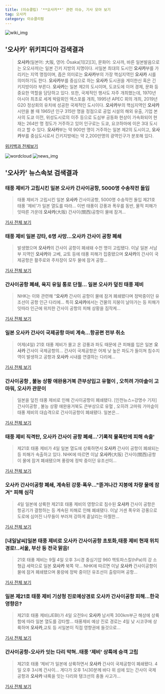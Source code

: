```yaml
---
title: (이슈클립) '**오사카**' 관련 이슈, 기사 모아 보기
tag: 오사카
category: 이슈클리핑
---
```

![wiki_img](https://user-images.githubusercontent.com/42597476/44503234-41136a80-a6d0-11e8-9071-6fc6418eafe4.png)
## **'**오사카**'** 위키피디아 검색결과
>**오사카**(일본어: 大阪, 영어: Ōsaka[1][2][3], 문화어: 오사까, 바른 일본발음으로는 오오사까)는 일본 긴키 지방의 지명이다. 서일본 최대의 도시인 **오사카**부를 가리키는 지역 명칭이며, 좁은 의미로는 **오사카**부의 가장 핵심지역인 **오사카** 시를 의미하기도 한다. **오사카**부를 중심으로 하는 **오사카** 도시권을 게이한신 혹은 긴키지방이라 부른다. **오사카**는 일본 제2의 도시이며, 도쿄도에 이어 경제, 문화 등 중요한 역할을 담당하고 있다. 또한, 국제적인 행사도 자주 개최했는데, 1970년 아시아 최초로 세계 박람회인 엑스포를 개최, 1995년 APEC 회의 개최, 2019년 G20 정상회의 유치에 성공한 국제적인 도시이다. **오사카**부의 핵심지역인 **오사카**시만을 볼 때 1965년 인구 315만 명을 정점으로 공업 시설의 해외 유출, 기업 본사의 도쿄 이전, 위성도시로의 이주 등으로 도심부 공동화 현상이 가속화되어 현재는 264만 명 정도가 거주하고 있어 인구로는 도쿄, 요코하마에 이은 3대 도시라고 할 수 있다. **오사카**부는 약 900만 명이 거주하는 일본 제2의 도시이고, **오사카**부를 중심도시로서 긴키지방에는 약 2,200만명의 광역인구가 분포해 있다.

<a href="https://ko.wikipedia.org/wiki/오사카" target="_blank">위키백과 전체보기</a>

![wordcloud](https://s3.ap-northeast-2.amazonaws.com/lyrics101-wordcloud/2018-09-05-1536103876.png)
![news_img](https://user-images.githubusercontent.com/42597476/44507050-1206f400-a6e4-11e8-8d98-7ffbfebb353f.png)
## **'**오사카**'** 뉴스속보 검색결과
### 태풍 제비가 고립시킨 일본 **오사카** 간사이공항, 5000명 수송작전 돌입

>태풍 제비가 고립시킨 일본 **오사카** 간사이공항, 5000명 수송작전 돌입 제21호 태풍 '제비'가 일본 열도를 따라... 이번 태풍이 강풍과 폭우를 동반, 물적 피해가 잇따른 가운데 **오사카**(大阪) 간사이(關西)공항이 물에 잠겨...

<a href="http://news20.busan.com/controller/newsController.jsp?newsId=20180905000019" target="_blank">기사 전체 보기</a>

### 태풍 제비 일본 강타, 6명 사망…**오사카** 간사이 공항 폐쇄

>발생했으며 **오사카**의 간사이 공항이 폐쇄돼 수천 명이 고립됐다. 이날 일본 서남부 지역인 **오사카**와 고베, 교토 등에 태풍 피해가 집중됐으며 **오사카**의 간사이 국제공항은 활주로와 주차장이 모두 물에 잠겨 공항...

<a href="http://stoo.asiae.co.kr/news/naver_view.htm?idxno=2018090507041412082" target="_blank">기사 전체 보기</a>

### 간사이공항 폐쇄, 육지 유일 통로 단절… 일본 **오사카** 덮친 태풍 제비

>NHK는 이와 관련해 “**오사카** 간사이 공항이 물에 잠겨 폐쇄됐다며 정박중이던 유조선이 공항 인근 다리에... 특히 **오사카**에서는 건물의 지붕이 날아가는 등 피해가 잇따라 인근에 위치한 간사이 공항의 피해 상황을 짐작케...

<a href="http://www.kookje.co.kr/news2011/asp/newsbody.asp?code=0300&key=20180905.99099001519" target="_blank">기사 전체 보기</a>

### 일본 **오사카** 간사이 국제공항 마비 계속…항공편 전부 취소

>어제(4일) 21호 태풍 제비가 몰고 온 강풍과 파도 때문에 큰 피해를 입은 일본 **오사카** 간사이 국제공항의... 간사이 국제공항은 어제 낮 높은 파도가 들이쳐 침수지역이 발생하고 공항과 **오사카** 시내를 연결하는 다리에...

<a href="https://news.sbs.co.kr/news/endPage.do?news_id=N1004920538&plink=ORI&cooper=NAVER" target="_blank">기사 전체 보기</a>

### 간사이공항 , 불능 상황 애완용거북 큰부상입고 유혈이 , 오히려 가마솥이 고마워, **오사카** 관문이

>일본을 덮친 태풍 제비로 인해 간사이공항이 폐쇄됐다. [인천뉴스=강명수 기자]간사이공항 , 불능 상황 애완용거북도 큰부상으로 유혈 , 오히려 고마워 가마솥이 태풍 제비의 대습격으로 간사이공항이 폐쇄됐다. 일본은...

<a href="http://www.incheonnews.com/news/articleView.html?idxno=111431" target="_blank">기사 전체 보기</a>

### 태풍 제비 직격탄, **오사카** 간사이 공항 폐쇄…'기록적 물폭탄에 피해 속출'

>제21호 태풍 제비가 4일 일본 열도에 상륙하면서 **오사카** 간사이 공항이 폐쇄되는 등 피해가 속출하고 있다.   NHK에 따르면 이날 **오사카**(大阪) 간사이(關西)공항이 물에 잠겨 폐쇄됐으며 풍랑에 정박 중이던 유조선이...

<a href="http://www.topstarnews.net/news/articleView.html?idxno=476943" target="_blank">기사 전체 보기</a>

### **오사카** 간사이공항 폐쇄, 계속된 강풍·폭우…"뜯겨나간 지붕에 차량 물에 잠겨" 피해 심각

>4일 일본에 상륙한 제21호 태풍 제비의 영향으로 침수된 **오사카** 간사이 공항은 항공기가 결항하는 등 계속된 피해로 인해 폐쇄됐다. 이날 거센 폭우와 강풍으로 도로에 심어진 나무들이 부러져 강하게 흩날리는 아찔한...

<a href="http://www.dtnews24.com/news/articleView.html?idxno=524502" target="_blank">기사 전체 보기</a>

### [내일날씨]일본 태풍 제비로 **오사카** 간사이공항 초토화,태풍 제비 현재 위치 경로!..서울, 부산 등 전국 맑음!

>21호 태풍 제비는 9월 4일 오후 3시경 중심기압 960 헥토파스칼(hPa)의 강 소형급 세력으로 일본 **오사카** 북쪽 약... NHK에 따르면 이날 **오사카** 간사이공항이 물에 잠겨 폐쇄됐으며 풍랑에 정박 중이던 유조선이 출렁이며 공항...

<a href="http://www.polinews.co.kr/news/article.html?no=366434" target="_blank">기사 전체 보기</a>

### 일본 제21호 태풍 제비 기상청 진로예상경로 **오사카** 간사이공항 피해...한국 영향은?

>제21호 태풍 제비(JEBI)가 4일 오전9시 **오사카** 남서쪽 300km부근 해상에 상륙함에 따라 일본 열도를 강타할... 태풍제비 예상 진로 경로는 4일 낮 시코쿠에 상륙하며 **오사카**,교토 등 서일본이 직접 영향권에 들것으로...

<a href="http://www.christiantoday.co.kr/news/315713" target="_blank">기사 전체 보기</a>

### 간사이공항-**오사카** 잇는 다리 막혀..태풍 '제비' 상륙에 승객 고립

>제21호 태풍 ‘제비’가 일본에 상륙하면서 **오사카** 간사이 국제공항이 폐쇄됐다. 4일 오후 3시께 간사이... 게다가 오후 1시30분께 바다 위 섬에 있는 간사이 국제공항과 **오사카** 내륙을 잇는 다리와 탱크선의 충돌 사고가...

<a href="http://www.edaily.co.kr/news/newspath.asp?newsid=04136086619336840" target="_blank">기사 전체 보기</a>


